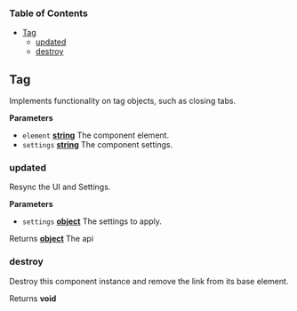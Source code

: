 <!-- Generated by documentation.js. Update this documentation by updating the source code. -->

### Table of Contents

-   [Tag][1]
    -   [updated][2]
    -   [destroy][3]

## Tag

Implements functionality on tag objects, such as closing tabs.

**Parameters**

-   `element` **[string][4]** The component element.
-   `settings` **[string][4]** The component settings.

### updated

Resync the UI and Settings.

**Parameters**

-   `settings` **[object][5]** The settings to apply.

Returns **[object][5]** The api

### destroy

Destroy this component instance and remove the link from its base element.

Returns **void** 

[1]: #tag

[2]: #updated

[3]: #destroy

[4]: https://developer.mozilla.org/docs/Web/JavaScript/Reference/Global_Objects/String

[5]: https://developer.mozilla.org/docs/Web/JavaScript/Reference/Global_Objects/Object
